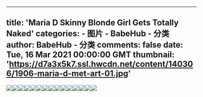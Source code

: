 
---
title: 'Maria D Skinny Blonde Girl Gets Totally Naked'
categories: 
    - 图片
    - BabeHub - 分类
author: BabeHub - 分类
comments: false
date: Tue, 16 Mar 2021 00:00:00 GMT
thumbnail: 'https://d7a3x5k7.ssl.hwcdn.net/content/140306/1906-maria-d-met-art-01.jpg'
---

<div>   
<img src="https://d7a3x5k7.ssl.hwcdn.net/content/140306/1906-maria-d-met-art-01.jpg" referrerpolicy="no-referrer"><img src="https://d7a3x5k7.ssl.hwcdn.net/content/140306/1906-maria-d-met-art-02.jpg" referrerpolicy="no-referrer"><img src="https://d7a3x5k7.ssl.hwcdn.net/content/140306/1906-maria-d-met-art-03.jpg" referrerpolicy="no-referrer"><img src="https://d7a3x5k7.ssl.hwcdn.net/content/140306/1906-maria-d-met-art-04.jpg" referrerpolicy="no-referrer"><img src="https://d7a3x5k7.ssl.hwcdn.net/content/140306/1906-maria-d-met-art-05.jpg" referrerpolicy="no-referrer"><img src="https://d7a3x5k7.ssl.hwcdn.net/content/140306/1906-maria-d-met-art-06.jpg" referrerpolicy="no-referrer"><img src="https://d7a3x5k7.ssl.hwcdn.net/content/140306/1906-maria-d-met-art-07.jpg" referrerpolicy="no-referrer"><img src="https://d7a3x5k7.ssl.hwcdn.net/content/140306/1906-maria-d-met-art-08.jpg" referrerpolicy="no-referrer"><img src="https://d7a3x5k7.ssl.hwcdn.net/content/140306/1906-maria-d-met-art-09.jpg" referrerpolicy="no-referrer"><img src="https://d7a3x5k7.ssl.hwcdn.net/content/140306/1906-maria-d-met-art-10.jpg" referrerpolicy="no-referrer"><img src="https://d7a3x5k7.ssl.hwcdn.net/content/140306/1906-maria-d-met-art-11.jpg" referrerpolicy="no-referrer"><img src="https://d7a3x5k7.ssl.hwcdn.net/content/140306/1906-maria-d-met-art-12.jpg" referrerpolicy="no-referrer"><img src="https://d7a3x5k7.ssl.hwcdn.net/content/140306/1906-maria-d-met-art-13.jpg" referrerpolicy="no-referrer"><img src="https://d7a3x5k7.ssl.hwcdn.net/content/140306/1906-maria-d-met-art-14.jpg" referrerpolicy="no-referrer"><img src="https://d7a3x5k7.ssl.hwcdn.net/content/140306/1906-maria-d-met-art-15.jpg" referrerpolicy="no-referrer">  
</div>
            